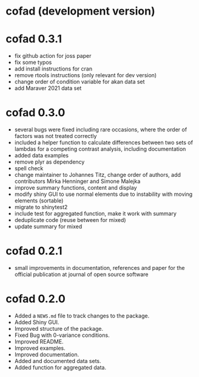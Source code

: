 # cofad (development version)

# cofad 0.3.1

* fix github action for joss paper
* fix some typos
* add install instructions for cran
* remove rtools instructions (only relevant for dev version)
* change order of condition variable for akan data set
* add Maraver 2021 data set

# cofad 0.3.0

* several bugs were fixed including rare occasions, where the order of factors was not treated correctly
* included a helper function to calculate differences between two sets of lambdas for a competing contrast analysis, including documentation
* added data examples
* remove plyr as dependency
* spell check
* change maintainer to Johannes Titz, change order of authors, add contributors Mirka Henninger and Simone Malejka
* improve summary functions, content and display
* modify shiny GUI to use normal elements due to instability with moving elements (sortable)
* migrate to shinytest2
* include test for aggregated function, make it work with summary
* deduplicate code (reuse between for mixed)
* update summary for mixed

# cofad 0.2.1

* small improvements in documentation, references and paper for the official
publication at journal of open source software

# cofad 0.2.0

* Added a `NEWS.md` file to track changes to the package.
* Added Shiny GUI.
* Improved structure of the package.
* Fixed Bug with 0-variance conditions.
* Improved README.
* Improved examples.
* Improved documentation.
* Added and documented data sets.
* Added function for aggregated data.

